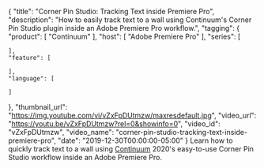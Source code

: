 {
  "title": "Corner Pin Studio: Tracking Text inside Premiere Pro",
  "description": "How to easily track text to a wall using Continuum's Corner Pin Studio plugin inside an Adobe Premiere Pro workflow.",
  "tagging": {
    "product": [
      "Continuum"
    ],
    "host": [
      "Adobe Premiere Pro"
    ],
    "series": [

    ],
    "feature": [

    ],
    "language": [

    ]
  },
  "thumbnail_url": "https://img.youtube.com/vi/vZxFpDUtmzw/maxresdefault.jpg",
  "video_url": "https://youtu.be/vZxFpDUtmzw?rel=0&showinfo=0",
  "video_id": "vZxFpDUtmzw",
  "video_name": "corner-pin-studio-tracking-text-inside-premiere-pro",
  "date": "2019-12-30T00:00:00-05:00"
}
Learn how to quickly track text to a wall using [Continuum](https://borisfx.com/products/continuum/ "Boris FX Continuum") 2020's easy-to-use Corner Pin Studio workflow inside an Adobe Premiere Pro.
